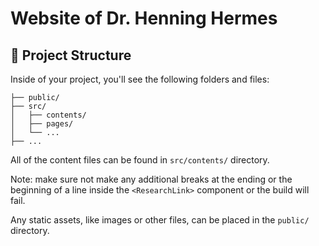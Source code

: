 # Website of Dr. Henning Hermes

## 🚀 Project Structure

Inside of your project, you'll see the following folders and files:

```
├── public/
├── src/
│   ├── contents/
│   ├── pages/
│   └── ...
├── ...
```

All of the content files can be found in `src/contents/` directory.

Note: make sure not make any additional breaks at the ending or the beginning of a line inside the `<ResearchLink>` component or the build will fail.

Any static assets, like images or other files, can be placed in the `public/` directory.
